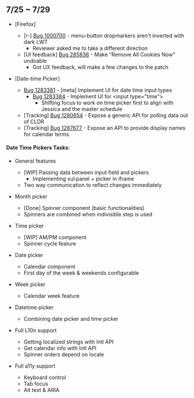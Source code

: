 ## 7/25 ~ 7/29

- [Firefox]
	- [r-] [Bug 1000700](https://bugzilla.mozilla.org/show_bug.cgi?id=1000700) - menu-button dropmarkers aren't inverted with dark LWT
		- Reviewer asked me to take a different direction
	- [UI feedback] [Bug 285836](https://bugzilla.mozilla.org/show_bug.cgi?id=285836) - Make "Remove All Cookies Now" undoable
		- Got UX feedback, will make a few changes to the patch

- [Date-time Picker]
	- [Bug 1283381](https://bugzilla.mozilla.org/show_bug.cgi?id=1283381) - [meta] Implement UI for date time input types
		- [Bug 1283384](https://bugzilla.mozilla.org/show_bug.cgi?id=1283384) - Implement UI for \<input type="time"\>
			- Shifting focus to work on time picker first to align with Jessica and the master schedule
	- [Tracking] [Bug 1280654](https://bugzilla.mozilla.org/show_bug.cgi?id=1280654) - Expose a generic API for polling data out of CLDR
	- [Tracking] [Bug 1287677](https://bugzilla.mozilla.org/show_bug.cgi?id=1287677) - Expose an API to provide display names for calendar terms

#### Date Time Pickers Tasks:

- General features
	- [WIP] Passing data between input field and pickers
		- Implementing xul:panel + picker in iframe
	- Two way communication to reflect changes immediately
- Month picker
	- [Done] Spinner component (basic functionalities)
	- Spinners are combined when indivisible step is used
- Time picker
	- [WIP] AM/PM component
	- Spinner cycle feature
- Date picker
	- Calendar component
	- First day of the week & weekends configurable
- Week picker
	- Calendar week feature
- Datetime picker
	- Combining date picker and time picker

- Full L10n support
	- Getting localized strings with Intl API
	- Get calendar info with Intl API
	- Spinner orders depend on locale
- Full a11y support
	- Keyboard control
	- Tab focus
	- Alt text & ARIA

